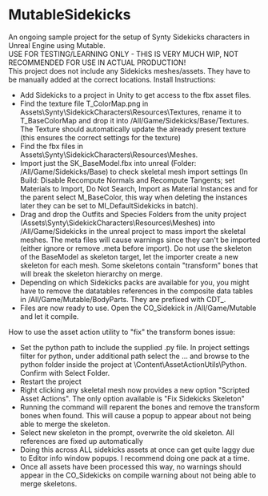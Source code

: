 # MutableSidekicks
An ongoing sample project for the setup of Synty Sidekicks characters in Unreal Engine using Mutable.  
USE FOR TESTING/LEARNING ONLY - THIS IS VERY MUCH WIP, NOT RECOMMENDED FOR USE IN ACTUAL PRODUCTION!  
This project does not include any Sidekicks meshes/assets. They have to be manually added at the correct locations.
Install Instructions:
 - Add Sidekicks to a project in Unity to get access to the fbx asset files.
 - Find the texture file T_ColorMap.png in Assets\Synty\SidekickCharacters\Resources\Textures\, rename it to T_BaseColorMap and drop it into /All/Game/Sidekicks/Base/Textures. The Texture should automatically update the already present texture (this ensures the correct settings for the texture)
 - Find the fbx files in Assets\Synty\SidekickCharacters\Resources\Meshes.
 - Import just the SK_BaseModel.fbx into unreal (Folder: /All/Game/Sidekicks/Base) to check skeletal mesh import settings (In Build: Disable Recompute Normals and Recompute Tangents; set Materials to Import, Do Not Search, Import as Material Instances and for the parent select M_BaseColor, this way when deleting the instances later they can be set to MI_DefaultSidekicks in batch).
 - Drag and drop the Outfits and Species Folders from the unity project (Assets\Synty\SidekickCharacters\Resources\Meshes) into /All/Game/Sidekicks in the unreal project to mass import the skeletal meshes. The meta files will cause warnings since they can't be imported (either ignore or remove .meta before import). Do not use the skeleton of the BaseModel as skeleton target, let the importer create a new skeleton for each mesh. Some skeletons contain "transform" bones that will break the skeleton hierarchy on merge.
 - Depending on which Sidekicks packs are available for you, you might have to remove the datatables references in the composite data tables in /All/Game/Mutable/BodyParts. They are prefixed with CDT_.
 - Files are now ready to use. Open the CO_Sidekick in /All/Game/Mutable and let it compile.


How to use the asset action utility to "fix" the transform bones issue:
- Set the python path to include the supplied .py file. In project settings filter for python, under additional path select the ... and browse to the python folder inside the project at \Content\AssetActionUtils\Python. Confirm with Select Folder.
- Restart the project
- Right clicking any skeletal mesh now provides a new option "Scripted Asset Actions". The only option available is "Fix Sidekicks Skeleton"
- Running the command will reparent the bones and remove the transform bones when found. This will cause a popup to appear about not being able to merge the skeleton.
- Select new skeleton in the prompt, overwrite the old skeleton. All references are fixed up automatically
- Doing this across ALL sidekicks assets at once can get quite laggy due to Editor info window popups. I recommend doing one pack at a time.
- Once all assets have been processed this way, no warnings should appear in the CO_Sidekicks on compile warning about not being able to merge skeletons.
